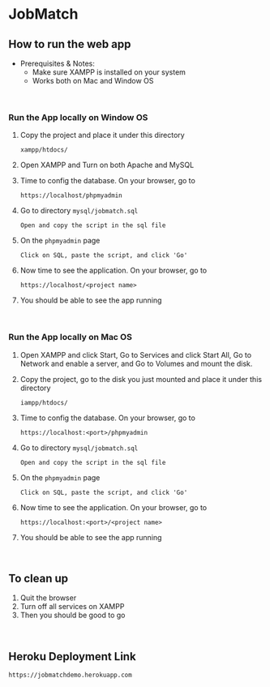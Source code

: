 # JobMatch

## How to run the web app

- Prerequisites & Notes:
    - Make sure XAMPP is installed on your system
    - Works both on Mac and Window OS

<p>&nbsp;</p>

### Run the App locally on Window OS

1. Copy the project and place it under this directory
    ```
    xampp/htdocs/
    ```
2. Open XAMPP and Turn on both Apache and MySQL

3. Time to config the database. On your browser, go to
    ```
    https://localhost/phpmyadmin
    ```
4. Go to directory `mysql/jobmatch.sql`
    ```
    Open and copy the script in the sql file
    ```
5. On the `phpmyadmin` page
    ```
    Click on SQL, paste the script, and click 'Go'
    ```
6. Now time to see the application. On your browser, go to 
    ```
    https://localhost/<project name>
    ```
7. You should be able to see the app running

<p>&nbsp;</p>

### Run the App locally on Mac OS

1. Open XAMPP and click Start, Go to Services and click Start All, Go to Network and enable a server, and Go to Volumes and mount the disk.

2. Copy the project, go to the disk you just mounted and place it under this directory
    ```
    iampp/htdocs/
    ```
3. Time to config the database. On your browser, go to
    ```
    https://localhost:<port>/phpmyadmin
    ```
4. Go to directory `mysql/jobmatch.sql`
    ```
    Open and copy the script in the sql file
    ```
5. On the `phpmyadmin` page
    ```
    Click on SQL, paste the script, and click 'Go'
    ```
6. Now time to see the application. On your browser, go to
    ```
    https://localhost:<port>/<project name>
    ```
7. You should be able to see the app running

<p>&nbsp;</p>

## To clean up

1. Quit the browser
2. Turn off all services on XAMPP
3. Then you should be good to go

<p>&nbsp;</p>

## Heroku Deployment Link
```
https://jobmatchdemo.herokuapp.com
```
